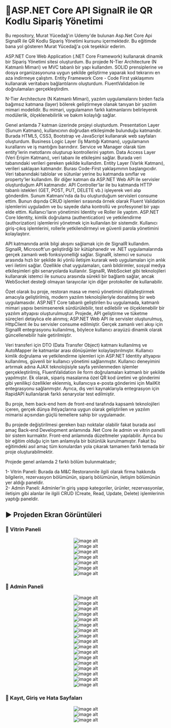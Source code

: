 # :rocket:ASP.NET Core API SignalR ile QR Kodlu Sipariş Yönetimi
Bu repository, Murat Yücedağ'ın Udemy'de bulunan Asp.Net Core Api SignalR ile QR Kodlu Sipariş Yönetimi kursunu içermektedir. Bu eğitimde bana yol gösteren Murat Yücedağ'a çok teşekkür ederim.

ASP.NET Core Web Application (.NET Core Framework) kullanarak dinamik bir Sipariş Yönetimi sitesi oluşturdum. Bu projede N-Tier Architecture (N Katmanlı Mimari) ve MVC tabanlı bir yapı kullandım. SOLID prensiplerine ve dosya organizasyonuna uygun şekilde geliştirme yaparak kod tekrarını en aza indirmeye çalıştım. Entity Framework Core - Code First yaklaşımını kullanarak veritabanı bağlantılarını oluşturdum. FluentValidation ile doğrulamaları gerçekleştirdim.

N-Tier Architecture (N Katmanlı Mimari), yazılım uygulamalarını birden fazla bağımsız katmana (layer) bölerek geliştirmeye olanak tanıyan bir yazılım mimari modelidir.
Bu mimari, uygulamanın farklı katmanlarını belirleyerek modülerlik, ölçeklenebilirlik ve bakım kolaylığı sağlar.

Genel anlamda 7 katman üzerinde projeyi oluşturdum. Presentation Layer (Sunum Katmanı), kullanıcının doğrudan etkileşimde bulunduğu katmandır. Burada HTML5, CSS3, Bootstrap ve JavaScript kullanarak web sayfaları oluşturdum. Business Logic Layer (İş Mantığı Katmanı), uygulamanın kurallarını ve iş mantığını barındırır. Service ve Manager olarak tüm entity'lerin metotlarını oluşturup kontrollerini yaptım. Data Access Layer (Veri Erişim Katmanı), veri tabanı ile etkileşimi sağlar. Burada veri tabanındaki verileri gereken şekilde kullandım. Entity Layer (Varlık Katmanı), verileri saklayan katmandır. Burası Code-First yaklaşımının başlangıcıdır. Veri tabanındaki tablolar ve sütunlar yerine bu katmanda sınıflar ve property'ler kullandım. Bir diğer katman da ASP.NET Web API ile servisler oluşturduğum API katmanıdır. API Controller'lar ile bu katmanda HTTP tabanlı istekleri (GET, POST, PUT, DELETE vb.) işleyerek veri alıp gönderdim. Sunum Katmanı'nda da bu oluşturduğum servisleri consume ettim. Bunun dışında CRUD işlemleri sırasında örnek olarak Fluent Validation işlemlerini uyguladım ve bu sayede daha kontrollü ve profesyonel bir yapı elde ettim. Kullanıcı'ların yönetimini Identity ve Roller ile yaptım. ASP.NET Core Identity, kimlik doğrulama (authentication) ve yetkilendirme (authorization) işlemlerini yönetmek için kullanılan bir sistemdir. Kullanıcı giriş-çıkış işlemlerini, rollerle yetkilendirmeyi ve güvenli parola yönetimini kolaylaştırır.

API katmanında anlık bilgi akışını sağlamak için de SignalR kullandım. SignalR, Microsoft'un geliştirdiği bir kütüphanedir ve .NET uygulamalarında gerçek zamanlı web fonksiyonelliği sağlar. SignalR, istemci ve sunucu arasında hızlı bir şekilde iki yönlü iletişim kurarak web uygulamaları için anlık veri iletimi sağlar. Özellikle chat uygulamaları, canlı bildirimler, sosyal medya etkileşimleri gibi senaryolarda kullanılır. SignalR, WebSocket gibi teknolojileri kullanarak istemci ile sunucu arasında sürekli bir bağlantı sağlar, ancak WebSocket desteği olmayan tarayıcılar için diğer protokoller de kullanabilir.

Özet olarak bu proje, restoran masa ve menü yönetimini dijitalleştirmek amacıyla geliştirilmiş, modern yazılım teknolojileriyle donatılmış bir web uygulamasıdır. ASP.NET Core tabanlı geliştirilen bu uygulamada, katmanlı mimari yapısı benimsenerek sürdürülebilir, test edilebilir ve ölçeklenebilir bir yazılım altyapısı oluşturulmuştur. Projede, API geliştirme ve tüketme süreçleri detaylıca ele alınmış; ASP.NET Web API ile servisler oluşturulmuş, HttpClient ile bu servisler consume edilmiştir. Gerçek zamanlı veri akışı için SignalR entegrasyonu kullanılmış, böylece kullanıcı arayüzü dinamik olarak güncellenebilir hale getirilmiştir.

Veri transferi için DTO (Data Transfer Object) katmanı kullanılmış ve AutoMapper ile katmanlar arası dönüşümler kolaylaştırılmıştır. Kullanıcı kimlik doğrulama ve yetkilendirme işlemleri için ASP.NET Identity altyapısı kullanılmış, güvenli bir kullanıcı yönetimi sağlanmıştır. Kullanıcı deneyimini artırmak adına AJAX teknolojisiyle sayfa yenilenmeden işlemler gerçekleştirilmiş, FluentValidation ile form doğrulamaları katmanlı bir şekilde yapılmıştır. Ek olarak, sipariş masalarına özel QR kod üretimi ve gönderimi gibi yenilikçi özellikler eklenmiş, kullanıcıya e-posta gönderimi için MailKit entegrasyonu sağlanmıştır. Ayrıca, dış veri kaynaklarıyla entegrasyon için RapidAPI kullanılarak farklı senaryolar test edilmiştir.

Bu proje, hem back-end hem de front-end tarafında kapsamlı teknolojileri içeren, gerçek dünya ihtiyaçlarına uygun olarak geliştirilen ve yazılım mimarisi açısından güçlü temellere sahip bir uygulamadır.

Bu projede değiştirilmesi gereken bazı noktalar olabilir fakat burada asıl amaç Back-end Development anlamında .Net Core ile admin ve vitrin panelli bir sistem kurmaktır. Front-end anlamında düzeltmeler yapılabilir. Ayrıca bu bir eğitim olduğu için tam anlamıyla bir bütünlük kurulmamıştır. Fakat bu eğitimdeki asıl amaç tüm konulardan yola çıkarak tamamen farklı temada bir proje oluşturabilmektir.

Projede genel anlamda 2 farklı bölüm bulunmaktadır;

1- Vitrin Paneli: Burada da M&C Restoranınile ilgili olarak firma hakkında bilgilerin, rezervasyon bölümünün, sipariş bölümünün, iletişim bölümünün yer aldığı paneldir.<br/>
2- Admin Paneli: Adminler'in giriş yapıp kategoriler, ürünler, rezervasyonlar, iletişim gibi alanlar ile ilgili CRUD (Create, Read, Update, Delete) işlemlerinin yaptığı paneldir.  


## :arrow_forward: Projeden Ekran Görüntüleri

### :triangular_flag_on_post: Vitrin Paneli
<div align="center">
  <img src="https://github.com/melihcolak0/SignalR_MCRestaurant/blob/a9ff7b1ccd5619ef8219d91a7fd1c8c7f0b4e079/ss/localhost_7076_Default_Index.png" alt="image alt">
</div>
<div align="center">
  <img src="https://github.com/melihcolak0/SignalR_MCRestaurant/blob/a9ff7b1ccd5619ef8219d91a7fd1c8c7f0b4e079/ss/localhost_7076_UIMenu_Index.png" alt="image alt">
</div>
<div align="center">
  <img src="https://github.com/melihcolak0/SignalR_MCRestaurant/blob/a9ff7b1ccd5619ef8219d91a7fd1c8c7f0b4e079/ss/localhost_7076_UIRecipe_Index.png" alt="image alt">
</div>
<div align="center">
  <img src="https://github.com/melihcolak0/SignalR_MCRestaurant/blob/a9ff7b1ccd5619ef8219d91a7fd1c8c7f0b4e079/ss/localhost_7076_UIRestaurantTable_Index.jpg" alt="image alt">
</div>
<div align="center">
  <img src="https://github.com/melihcolak0/SignalR_MCRestaurant/blob/a9ff7b1ccd5619ef8219d91a7fd1c8c7f0b4e079/ss/localhost_7076_UIBookATable_Index.jpg" alt="image alt">
</div>
<div align="center">
  <img src="https://github.com/melihcolak0/SignalR_MCRestaurant/blob/a9ff7b1ccd5619ef8219d91a7fd1c8c7f0b4e079/ss/localhost_7076_UIMessage_Index.jpg" alt="image alt">
</div>
<div align="center">
  <img src="https://github.com/melihcolak0/SignalR_MCRestaurant/blob/a9ff7b1ccd5619ef8219d91a7fd1c8c7f0b4e079/ss/localhost_7076_UIBasket_Index.jpg" alt="image alt">
</div>

### :triangular_flag_on_post: Admin Paneli
<div align="center">
  <img src="https://github.com/melihcolak0/SignalR_MCRestaurant/blob/a9ff7b1ccd5619ef8219d91a7fd1c8c7f0b4e079/ss/localhost_7076_ProgressBars_Index.jpg" alt="image alt">
</div>
<div align="center">
  <img src="https://github.com/melihcolak0/SignalR_MCRestaurant/blob/a9ff7b1ccd5619ef8219d91a7fd1c8c7f0b4e079/ss/localhost_7076_Category_Index.png" alt="image alt">
</div>
<div align="center">
  <img src="https://github.com/melihcolak0/SignalR_MCRestaurant/blob/a9ff7b1ccd5619ef8219d91a7fd1c8c7f0b4e079/ss/localhost_7076_Product_Index.png" alt="image alt">
</div>
<div align="center">
  <img src="https://github.com/melihcolak0/SignalR_MCRestaurant/blob/a9ff7b1ccd5619ef8219d91a7fd1c8c7f0b4e079/ss/localhost_7076_Booking_Index.jpg" alt="image alt">
</div>
<div align="center">
  <img src="https://github.com/melihcolak0/SignalR_MCRestaurant/blob/a9ff7b1ccd5619ef8219d91a7fd1c8c7f0b4e079/ss/localhost_7076_About_Index.jpg" alt="image alt">
</div>
<div align="center">
  <img src="https://github.com/melihcolak0/SignalR_MCRestaurant/blob/a9ff7b1ccd5619ef8219d91a7fd1c8c7f0b4e079/ss/localhost_7076_Discount_Index.jpg" alt="image alt">
</div>
<div align="center">
  <img src="https://github.com/melihcolak0/SignalR_MCRestaurant/blob/a9ff7b1ccd5619ef8219d91a7fd1c8c7f0b4e079/ss/localhost_7076_Slider_Index.jpg" alt="image alt">
</div>
<div align="center">
  <img src="https://github.com/melihcolak0/SignalR_MCRestaurant/blob/a9ff7b1ccd5619ef8219d91a7fd1c8c7f0b4e079/ss/localhost_7076_Testimonial_Index.jpg" alt="image alt">
</div>
<div align="center">
  <img src="https://github.com/melihcolak0/SignalR_MCRestaurant/blob/a9ff7b1ccd5619ef8219d91a7fd1c8c7f0b4e079/ss/localhost_7076_SocialMedia_Index.jpg" alt="image alt">
</div>
<div align="center">
  <img src="https://github.com/melihcolak0/SignalR_MCRestaurant/blob/a9ff7b1ccd5619ef8219d91a7fd1c8c7f0b4e079/ss/localhost_7076_Contact_Index.jpg" alt="image alt">
</div>
<div align="center">
  <img src="https://github.com/melihcolak0/SignalR_MCRestaurant/blob/a9ff7b1ccd5619ef8219d91a7fd1c8c7f0b4e079/ss/localhost_7076_Statistics_Index.jpg" alt="image alt">
</div>
<div align="center">
  <img src="https://github.com/melihcolak0/SignalR_MCRestaurant/blob/a9ff7b1ccd5619ef8219d91a7fd1c8c7f0b4e079/ss/localhost_7076_Notification_Index.jpg" alt="image alt">
</div>
<div align="center">
  <img src="https://github.com/melihcolak0/SignalR_MCRestaurant/blob/a9ff7b1ccd5619ef8219d91a7fd1c8c7f0b4e079/ss/localhost_7076_RestaurantTable_Index.png" alt="image alt">
</div>
<div align="center">
  <img src="https://github.com/melihcolak0/SignalR_MCRestaurant/blob/a9ff7b1ccd5619ef8219d91a7fd1c8c7f0b4e079/ss/localhost_7076_RestaurantTable_TableListByStatus.jpg" alt="image alt">
</div>
<div align="center">
  <img src="https://github.com/melihcolak0/SignalR_MCRestaurant/blob/a9ff7b1ccd5619ef8219d91a7fd1c8c7f0b4e079/ss/localhost_7076_QRCode_Index.jpg" alt="image alt">
</div>
<div align="center">
  <img src="https://github.com/melihcolak0/SignalR_MCRestaurant/blob/a9ff7b1ccd5619ef8219d91a7fd1c8c7f0b4e079/ss/localhost_7076_Mail_Index.jpg" alt="image alt">
</div>
<div align="center">
  <img src="https://github.com/melihcolak0/SignalR_MCRestaurant/blob/a9ff7b1ccd5619ef8219d91a7fd1c8c7f0b4e079/ss/localhost_7076_Setting_Index.jpg" alt="image alt">
</div>

### :triangular_flag_on_post: Kayıt, Giriş ve Hata Sayfaları
<div align="center">
  <img src="https://github.com/melihcolak0/SignalR_MCRestaurant/blob/2c08e9be58cb9349465440a0af06bc167f1d9b25/ss2/register.jpg" alt="image alt">
</div>
<div align="center">
  <img src="https://github.com/melihcolak0/SignalR_MCRestaurant/blob/2c08e9be58cb9349465440a0af06bc167f1d9b25/ss2/login.jpg" alt="image alt">
</div>
<div align="center">
  <img src="https://github.com/melihcolak0/SignalR_MCRestaurant/blob/2c08e9be58cb9349465440a0af06bc167f1d9b25/ss2/page404.jpg" alt="image alt">
</div>
